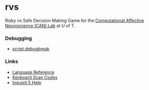 # rvs

Risky vs Safe Decision Making Game for the [Computational Affective Neuroscience (CAN) Lab](https://canlabuoft.wordpress.com)
at U of T.


### Debugging

- [script.debugbreak](http://www.millisecond.com/support/docs/v5/html/language/functions/debugbreak.htm)


### Links

- [Language Reference](http://www.millisecond.com/support/docs/v5/html/language/languagereference.htm)
- [Keyboard Scan Codes](http://www.millisecond.com/support/docs/v5/html/language/scancodes.htm)
- [Inquisit 5 Help](http://www.millisecond.com/support/docs/v5/Inquisit.pdf)
